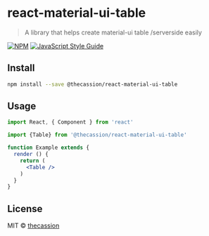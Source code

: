 # react-material-ui-table

> A library that helps create material-ui table /serverside easily

[![NPM](https://img.shields.io/npm/v/react-material-ui-table.svg)](https://www.npmjs.com/package/react-material-ui-table) [![JavaScript Style Guide](https://img.shields.io/badge/code_style-standard-brightgreen.svg)](https://standardjs.com)

## Install

```bash
npm install --save @thecassion/react-material-ui-table
```

## Usage

```jsx
import React, { Component } from 'react'

import {Table} from '@thecassion/react-material-ui-table'

function Example extends {
  render () {
    return (
      <Table />
    )
  }
}
```

## License

MIT © [thecassion](https://github.com/thecassion)
